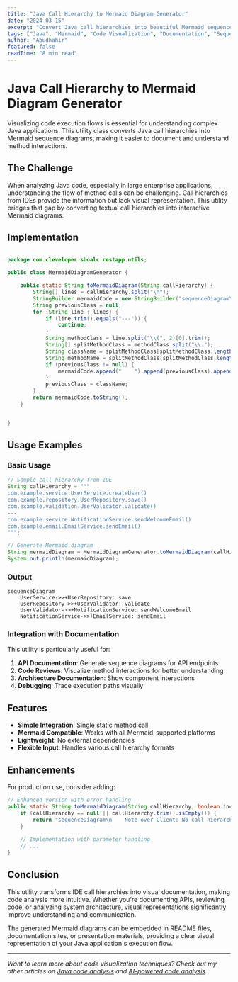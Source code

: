 ```yaml
---
title: "Java Call Hierarchy to Mermaid Diagram Generator"
date: "2024-03-15"
excerpt: "Convert Java call hierarchies into beautiful Mermaid sequence diagrams for better code visualization and documentation. A utility class for generating interactive diagrams from code analysis."
tags: ["Java", "Mermaid", "Code Visualization", "Documentation", "Sequence Diagrams"]
author: "Abudhahir"
featured: false
readTime: "8 min read"
---
```


# Java Call Hierarchy to Mermaid Diagram Generator

Visualizing code execution flows is essential for understanding complex Java applications. This utility class converts Java call hierarchies into Mermaid sequence diagrams, making it easier to document and understand method interactions.

## The Challenge

When analyzing Java code, especially in large enterprise applications, understanding the flow of method calls can be challenging. Call hierarchies from IDEs provide the information but lack visual representation. This utility bridges that gap by converting textual call hierarchies into interactive Mermaid diagrams.

## Implementation

```java

package com.cleveloper.sboalc.restapp.utils;

public class MermaidDiagramGenerator {

    public static String toMermaidDiagram(String callHierarchy) {
        String[] lines = callHierarchy.split("\n");
        StringBuilder mermaidCode = new StringBuilder("sequenceDiagram\n");
        String previousClass = null;
        for (String line : lines) {
            if (line.trim().equals("---")) {
                continue;
            }
            String methodClass = line.split("\\(", 2)[0].trim();
            String[] splitMethodClass = methodClass.split("\\.");
            String className = splitMethodClass[splitMethodClass.length - 2];
            String methodName = splitMethodClass[splitMethodClass.length - 1];
            if (previousClass != null) {
                mermaidCode.append("    ").append(previousClass).append("->>+").append(className).append(": ").append(methodName).append("\n");
            }
            previousClass = className;
        }
        return mermaidCode.toString();
    }


}
```

## Usage Examples

### Basic Usage

```java
// Sample call hierarchy from IDE
String callHierarchy = """
com.example.service.UserService.createUser()
com.example.repository.UserRepository.save()
com.example.validation.UserValidator.validate()
---
com.example.service.NotificationService.sendWelcomeEmail()
com.example.email.EmailService.sendEmail()
""";

// Generate Mermaid diagram
String mermaidDiagram = MermaidDiagramGenerator.toMermaidDiagram(callHierarchy);
System.out.println(mermaidDiagram);
```

### Output

```
sequenceDiagram
    UserService->>+UserRepository: save
    UserRepository->>+UserValidator: validate
    UserValidator->>+NotificationService: sendWelcomeEmail
    NotificationService->>+EmailService: sendEmail
```

### Integration with Documentation

This utility is particularly useful for:

1. **API Documentation**: Generate sequence diagrams for API endpoints
2. **Code Reviews**: Visualize method interactions for better understanding
3. **Architecture Documentation**: Show component interactions
4. **Debugging**: Trace execution paths visually

## Features

- **Simple Integration**: Single static method call
- **Mermaid Compatible**: Works with all Mermaid-supported platforms
- **Lightweight**: No external dependencies
- **Flexible Input**: Handles various call hierarchy formats

## Enhancements

For production use, consider adding:

```java
// Enhanced version with error handling
public static String toMermaidDiagram(String callHierarchy, boolean includeParameters) {
    if (callHierarchy == null || callHierarchy.trim().isEmpty()) {
        return "sequenceDiagram\n    Note over Client: No call hierarchy provided";
    }
    
    // Implementation with parameter handling
    // ...
}
```

## Conclusion

This utility transforms IDE call hierarchies into visual documentation, making code analysis more intuitive. Whether you're documenting APIs, reviewing code, or analyzing system architecture, visual representations significantly improve understanding and communication.

The generated Mermaid diagrams can be embedded in README files, documentation sites, or presentation materials, providing a clear visual representation of your Java application's execution flow.

---

*Want to learn more about code visualization techniques? Check out my other articles on [Java code analysis](/blog/2025-05-05-14-43-39) and [AI-powered code analysis](/blog/2025-05-05-14-48-05).*
```